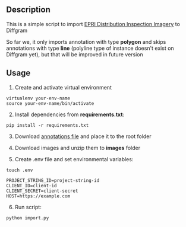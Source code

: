 ## Description

This is a simple script to import [EPRI Distribution Inspection Imagery](https://www.kaggle.com/datasets/dexterlewis/epri-distribution-inspection-imagery) to Diffgram

So far we, it only imports annotation with type **polygon** and skips annotations with type **line** (polyline type of instance doesn't exist on Diffgram yet), but that will be improved in future version

## Usage

1. Create and activate virtual environment

```
virtualenv your-env-name
source your-env-name/bin/activate
```

2. Install dependencies from **requirements.txt**:

```
pip install -r requirements.txt
```

3. Download [annotations file](https://publicstorageaccnt.blob.core.windows.net/drone-distribution-inspection-imagery/Overhead-Distribution-Labels.csv) and place it to the root folder

4. Download images and unzip them to **images** folder

5. Create .env file and set environmental variables:

```
touch .env
```

```
PROJECT_STRING_ID=project-string-id
CLIENT_ID=client-id
CLIENT_SECRET=client-secret
HOST=https://example.com
```

6. Run script:

```
python import.py
```